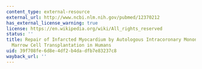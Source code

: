 ```yaml
---
content_type: external-resource
external_url: http://www.ncbi.nlm.nih.gov/pubmed/12370212
has_external_license_warning: true
license: https://en.wikipedia.org/wiki/All_rights_reserved
status: ''
title: Repair of Infarcted Myocardium by Autologous Intracoronary Mononuclear Bone
  Marrow Cell Transplantation in Humans
uid: 39f708fe-6d8e-4df2-b4da-dfb7e83237c8
wayback_url: ''
---
```

